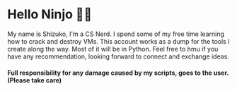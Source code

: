 # Hello Ninjo 🐱‍👤
My name is Shizuko, I'm a CS Nerd.
I spend some of my free time learning how to crack and destroy VMs.
This account works as a dump for the tools I create along the way.
Most of it will be in Python. Feel free to hmu if you have any recommendation, looking forward to connect and exchange ideas.
#### Full responsibility for any damage caused by my scripts, goes to the user. (Please take care)
